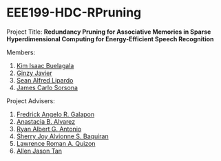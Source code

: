 # EEE199-HDC-RPruning

Project Title: **Redundancy Pruning for Associative Memories in Sparse Hyperdimensional Computing for Energy-Efficient Speech Recognition**

Members:
1. [Kim Isaac Buelagala](kim.buelagala@eee.upd.edu.ph)
2. [Ginzy Javier](ginzy.javier@eee.upd.edu.ph)
3. [Sean Alfred Lipardo](sean.lipardo@eee.upd.edu.ph)
4. [James Carlo Sorsona](james.sorsona@eee.upd.edu.ph)

Project Advisers:
1. [Fredrick Angelo R. Galapon](fredrick.galapon@eee.upd.edu.ph)
2. [Anastacia B. Alvarez](anastacia.alvarez@eee.upd.edu.ph)
3. [Ryan Albert G. Antonio](ryan.albert.antonio@eee.upd.edu.ph)
4. [Sherry Joy Alvionne S. Baquiran](alvionne.baquiran@eee.upd.edu.ph)
5. [Lawrence Roman A. Quizon](lawrence.quizon@eee.upd.edu.ph)
6. [Allen Jason Tan](allen.jason.tan@eee.upd.edu.ph)